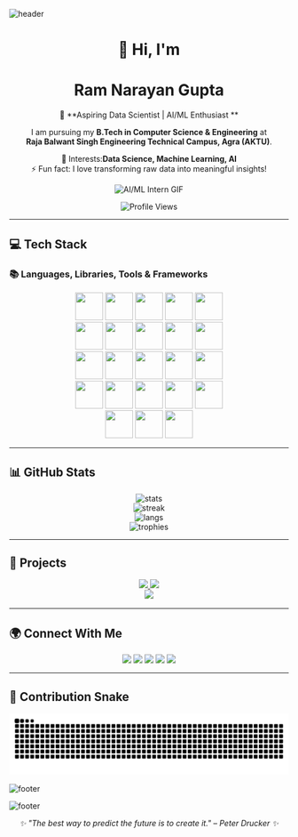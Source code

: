 <!-- Banner -->
![header](https://capsule-render.vercel.app/api?type=waving&color=6A5ACD&height=150&section=header&text=Welcome%20to%20my%20profile!&fontSize=40&fontColor=ffffff)

<div align="center">

# 👋 Hi, I'm 
# Ram Narayan Gupta
🌟 **Aspiring Data Scientist | AI/ML Enthusiast **

I am pursuing my **B.Tech in Computer Science & Engineering** at  
**Raja Balwant Singh Engineering Technical Campus, Agra (AKTU)**.

🔭 Interests:**Data Science, Machine Learning, AI**  
⚡ Fun fact: I love transforming raw data into meaningful insights!

![AI/ML Intern GIF](https://media.giphy.com/media/3o7abKhOpu0NwenH3O/giphy.gif)

<img src="https://komarev.com/ghpvc/?username=ram-narayan-gupta-02&label=Profile%20Views&color=0e75b6&style=flat" alt="Profile Views"/>
</div>  

---

## 💻 Tech Stack   

### 📚 Languages, Libraries, Tools & Frameworks 
<div align="center">  
  <!-- Python -->
  <img src="https://cdn.jsdelivr.net/gh/devicons/devicon/icons/python/python-original.svg" width="50" height="50"/>  
  <!-- Java -->
  <img src="https://cdn.jsdelivr.net/gh/devicons/devicon/icons/java/java-original.svg" width="50" height="50"/> 
  <!-- NumPy -->
  <img src="https://cdn.jsdelivr.net/gh/devicons/devicon/icons/numpy/numpy-original.svg" width="50" height="50"/>  
  <!-- Pandas -->
  <img src="https://cdn.jsdelivr.net/gh/devicons/devicon/icons/pandas/pandas-original.svg" width="50" height="50"/>  
  <!-- Matplotlib -->
  <img src="https://cdn.jsdelivr.net/gh/devicons/devicon/icons/matplotlib/matplotlib-original.svg" width="50" height="50"/></br>  
  <!-- Seaborn -->
  <img src="https://seaborn.pydata.org/_images/logo-mark-lightbg.svg" width="50" height="50"/>
  <!-- SciPy -->
  <img src="https://scipy.org/images/logo.svg" width="50" height="50"/>  
  <!-- Scikit-learn -->
  <img src="https://scikit-learn.org/stable/_static/scikit-learn-logo-small.png" width="50" height="50"/>
  <!-- Plotly -->
  <img src="https://images.plot.ly/logo/new-branding/plotly-logomark.png" width="50" height="50" />
  <!-- Git -->
  <img src="https://cdn.jsdelivr.net/gh/devicons/devicon/icons/git/git-original.svg" width="50" height="50"/><br>
  <!-- MySQL -->
  <img src="https://cdn.jsdelivr.net/gh/devicons/devicon/icons/mysql/mysql-original.svg" width="50" height="50"/>
  <!-- Flask -->
  <img src="https://cdn.jsdelivr.net/gh/devicons/devicon/icons/flask/flask-original.svg" width="50" height="50"/>  
  <!-- TensorFlow -->
  <img src="https://cdn.jsdelivr.net/gh/devicons/devicon/icons/tensorflow/tensorflow-original.svg" width="50" height="50"/>  
  <!-- PyTorch -->
  <img src="https://cdn.jsdelivr.net/gh/devicons/devicon/icons/pytorch/pytorch-original.svg" width="50" height="50"/> 
  <!-- FastAPI -->
  <img src="https://cdn.jsdelivr.net/gh/devicons/devicon/icons/fastapi/fastapi-original.svg" width="50" height="50"/></br> 
  <!-- GitHub -->
  <img src="https://skillicons.dev/icons?i=github" width="50" height="50"/>
  <!-- Streamlit -->
  <img src="https://streamlit.io/images/brand/streamlit-mark-color.png" width="50" height="50"/> 
  <!-- React.JS -->
  <img src="https://cdn.jsdelivr.net/gh/devicons/devicon/icons/react/react-original.svg" width="50" height="50"/>
  <!-- HTML -->
  <img src="https://cdn.jsdelivr.net/gh/devicons/devicon/icons/html5/html5-original.svg" width="50" height="50"/>  
  <!-- CSS -->
  <img src="https://cdn.jsdelivr.net/gh/devicons/devicon/icons/css3/css3-original.svg" width="50" height="50"/></br>  
  <!-- JavaScript -->
  <img src="https://cdn.jsdelivr.net/gh/devicons/devicon/icons/javascript/javascript-original.svg" width="50" height="50"/>  
  <!-- Google Colab -->
  <img src="https://colab.research.google.com/img/colab_favicon_256px.png" width="50" height="50"/>  
  <!-- VS Code -->
  <img src="https://cdn.jsdelivr.net/gh/devicons/devicon/icons/vscode/vscode-original.svg" width="50" height="50"/>  
</div>

---

## 📊 GitHub Stats  

<div align="center">
  <img src="https://github-readme-stats.vercel.app/api?username=ram-narayan-gupta-02&theme=tokyonight&show_icons=true" alt="stats" />
  <br>
  <img src="https://github-readme-streak-stats.herokuapp.com?user=ram-narayan-gupta-02&theme=tokyonight" alt="streak" />
  <br>
  <img src="https://github-readme-stats.vercel.app/api/top-langs/?username=ram-narayan-gupta-02&layout=compact&theme=tokyonight" alt="langs" />
  <br>
  <img src="https://github-profile-trophy.vercel.app/?username=ram-narayan-gupta-02&theme=tokyonight&row=1&column=6" alt="trophies" />
</div>

---

## 🚀 Projects  

<div align="center">
  <a href="https://github.com/ram-narayan-gupta-02/Movie-Recommendation-System">
    <img src="https://img.shields.io/badge/Movie%20Recommendation%20System-4CAF50?style=for-the-badge&logo=github&logoColor=white" />
  </a>
  <a href="https://github.com/ram-narayan-gupta-02/Wind-Speed-Prediction-System">
    <img src="https://img.shields.io/badge/Wind%20Speed%20Prediction%20System-009688?style=for-the-badge&logo=github&logoColor=white" />
  </a><br>
  <a href="https://github.com/ram-narayan-gupta-02/Sentiment-Analysis">
    <img src="https://img.shields.io/badge/Sentiment%20Analysis-007BFF?style=for-the-badge&logo=github&logoColor=white" />
  </a>
</div>  

---

## 🌍 Connect With Me  

<div align="center">
  <a href="mailto:ramnrngupta@gmail.com"><img src="https://img.shields.io/badge/Gmail-D14836?style=for-the-badge&logo=gmail&logoColor=white"/></a>
  <a href="https://linkedin.com/in/ram-narayan-gupta"><img src="https://img.shields.io/badge/LinkedIn-0077B5?style=for-the-badge&logo=linkedin&logoColor=white"/></a>
  <a href="https://www.hackerrank.com/profile/ramnrngupta"><img src="https://img.shields.io/badge/HackerRank-2EC866?style=for-the-badge&logo=HackerRank&logoColor=white"/></a>
  <a href="https://medium.com/@ramnrngupta"><img src="https://img.shields.io/badge/Medium-000000?style=for-the-badge&logo=medium&logoColor=white"/></a>
  <a href="https://www.instagram.com/_ramnrngupta" target="_blank"><img src="https://img.shields.io/badge/Instagram-E4405F?style=for-the-badge&logo=instagram&logoColor=white" /></a>
<!--   <a href="https://dev.to/ramnrngupta"><img src="https://img.shields.io/badge/Dev.to-0A0A0A?style=for-the-badge&logo=devdotto&logoColor=white"/></a> -->
</div>

---

## 🐍 Contribution Snake
<div align="center">
  <img src="https://raw.githubusercontent.com/ram-narayan-gupta-02/ram-narayan-gupta-02/output/snake.svg" alt="Snake animation" />
</div>

![footer](https://capsule-render.vercel.app/api?type=waving&color=6A5ACD&height=150&section=footer&text=Thanks%20for%20visiting!%20✨%20Code.%20Debug.%20Repeat.%20🚀&fontSize=25&fontColor=ffffff)

![footer](https://capsule-render.vercel.app/api?type=waving&color=6A5ACD&height=150&section=footer)

<p align="center"><i>✨ "The best way to predict the future is to create it." – Peter Drucker ✨</i></p>